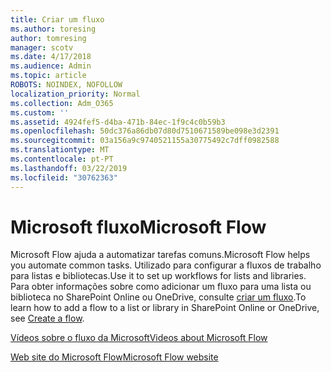 ```yaml
---
title: Criar um fluxo
ms.author: toresing
author: tomresing
manager: scotv
ms.date: 4/17/2018
ms.audience: Admin
ms.topic: article
ROBOTS: NOINDEX, NOFOLLOW
localization_priority: Normal
ms.collection: Adm_O365
ms.custom: ''
ms.assetid: 4924fef5-d4ba-471b-84ec-1f9c4c0b59b3
ms.openlocfilehash: 50dc376a86db07d80d7510671589be098e3d2391
ms.sourcegitcommit: 03a156a9c9740521155a30775492c7dff0982588
ms.translationtype: MT
ms.contentlocale: pt-PT
ms.lasthandoff: 03/22/2019
ms.locfileid: "30762363"
---
```

# <a name="microsoft-flow"></a><span data-ttu-id="52683-102">Microsoft fluxo</span><span class="sxs-lookup"><span data-stu-id="52683-102">Microsoft Flow</span></span>

<span data-ttu-id="52683-103">Microsoft Flow ajuda a automatizar tarefas comuns.</span><span class="sxs-lookup"><span data-stu-id="52683-103">Microsoft Flow helps you automate common tasks.</span></span> <span data-ttu-id="52683-104">Utilizado para configurar a fluxos de trabalho para listas e bibliotecas.</span><span class="sxs-lookup"><span data-stu-id="52683-104">Use it to set up workflows for lists and libraries.</span></span> <span data-ttu-id="52683-105">Para obter informações sobre como adicionar um fluxo para uma lista ou biblioteca no SharePoint Online ou OneDrive, consulte [criar um fluxo](https://go.microsoft.com/fwlink/?linkid=869408).</span><span class="sxs-lookup"><span data-stu-id="52683-105">To learn how to add a flow to a list or library in SharePoint Online or OneDrive, see [Create a flow](https://go.microsoft.com/fwlink/?linkid=869408).</span></span>
  
[<span data-ttu-id="52683-106">Vídeos sobre o fluxo da Microsoft</span><span class="sxs-lookup"><span data-stu-id="52683-106">Videos about Microsoft Flow</span></span>](https://go.microsoft.com/fwlink/?linkid=864641)
  
[<span data-ttu-id="52683-107">Web site do Microsoft Flow</span><span class="sxs-lookup"><span data-stu-id="52683-107">Microsoft Flow website</span></span>](https://go.microsoft.com/fwlink/?linkid=864642)
  

